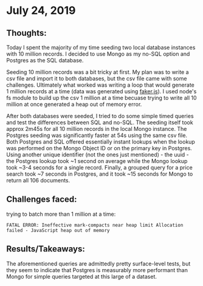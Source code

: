 # July 24, 2019

## Thoughts:

Today I spent the majority of my time seeding two local database instances with 10 million records. I decided to use Mongo as my no-SQL option and Postgres as the SQL database.

Seeding 10 million records was a bit tricky at first. My plan was to write a csv file and import it to both databases, but the csv file came with some challenges. Ultimately what worked was writing a loop that would generate 1 million records at a time (data was generated using [faker.js](https://github.com/marak/Faker.js/)). I used node's fs module to build up the csv 1 million at a time becuase trying to write all 10 million at once generated a heap out of memory error.

After both databases were seeded, I tried to do some simple timed queries and test the differences between SQL and no-SQL. The seeding itself took approx 2m45s for all 10 million records in the local Mongo instance. The Postgres seeding was significantly faster at 54s using the same csv file. Both Postgres and SQL offered essentially instant lookups when the lookup was performed on the Mongo Object ID or on the primary key in Postgres. Using another unique identifier (not the ones just mentioned) - the uuid - the Postgres lookup took ~1 second on average while the Mongo lookup took ~3-4 seconds for a single record. Finally, a grouped query for a price search took ~7 seconds in Postgres, and it took ~15 seconds for Mongo to return all 106 documents.

## Challenges faced:

trying to batch more than 1 million at a time:

`FATAL ERROR: Ineffective mark-compacts near heap limit Allocation failed - JavaScript heap out of memory`

## Results/Takeaways:

The aforementioned queries are admittedly pretty surface-level tests, but they seem to indicate that Postgres is measurably more performant than Mongo for simple queries targeted at this large of a dataset.
